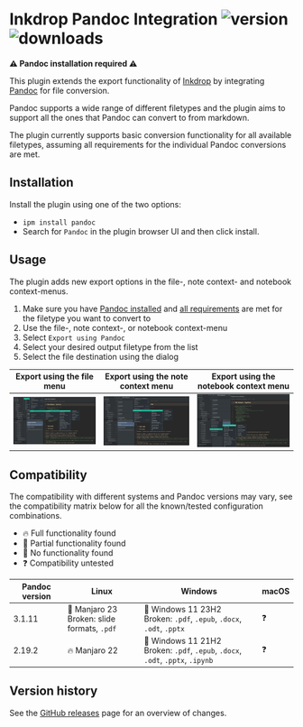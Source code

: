 # Inkdrop Pandoc Integration ![version](https://inkdrop-plugin-badge.vercel.app/api/version/pandoc) ![downloads](https://inkdrop-plugin-badge.vercel.app/api/downloads/pandoc)

**⚠️ Pandoc installation required ⚠️**

This plugin extends the export functionality of [Inkdrop](https://www.inkdrop.app/) by integrating [Pandoc](https://pandoc.org) for file conversion.

Pandoc supports a wide range of different filetypes and the plugin aims to support all the ones that Pandoc can convert to from markdown.

The plugin currently supports basic conversion functionality for all available filetypes, assuming all requirements for the individual Pandoc conversions are met.

## Installation

Install the plugin using one of the two options:

- `ipm install pandoc`
- Search for `Pandoc` in the plugin browser UI and then click install.

## Usage

The plugin adds new export options in the file-, note context- and notebook context-menus.

1. Make sure you have [Pandoc installed](https://pandoc.org/installing.html) and [all requirements](https://pandoc.org/MANUAL.html) are met for the filetype you want to convert to
2. Use the file-, note context-, or notebook context-menu
3. Select `Export using Pandoc`
4. Select your desired output filetype from the list
5. Select the file destination using the dialog

| Export using the file menu                 | Export using the note context menu                   | Export using the notebook context menu                   |
|--------------------------------------------|------------------------------------------------------|----------------------------------------------------------|
| ![File menu export](/docs/images/file.png) | ![Note context export](/docs/images/noteContext.png) | ![Notebook context export](/docs/images/bookContext.png) |

## Compatibility

The compatibility with different systems and Pandoc versions may vary, see the compatibility matrix below for all the known/tested configuration combinations.

- 🔥 Full functionality found
- 🚧 Partial functionality found
- 🚨 No functionality found
- ❓ Compatibility untested

| Pandoc version | Linux         | Windows                                                                                                                | macOS |
|----------------|---------------|------------------------------------------------------------------------------------------------------------------------|-------|
| 3.1.11         | 🚧 Manjaro 23 <br> Broken: slide formats, `.pdf` | 🚧 Windows 11 23H2 <br> Broken: `.pdf`, `.epub`, `.docx`, `.odt`, `.pptx`           | ❓    |
| 2.19.2         | 🔥 Manjaro 22                                    | 🚧 Windows 11 21H2 <br> Broken: `.pdf`, `.epub`, `.docx`, `.odt`, `.pptx`, `.ipynb` | ❓    |

## Version history

See the [GitHub releases](https://github.com/Thereatra/inkdrop-pandoc/releases) page for an overview of changes.
